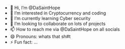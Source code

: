 - 👋 Hi, I’m @DaSaintHope
- 👀 I’m interested in Cryptocurrency and coding 
- 🌱 I’m currently learning Cyber security 
- 💞️ I’m looking to collaborate on lots of projects
- 📫 How to reach me via @DaSaintHope on all socials
- 😄 Pronouns: whats that sh#t
- ⚡ Fun fact: ...

<!---
DaSaintHope/DaSaintHope is a ✨ special ✨ repository because its `README.md` (this file) appears on your GitHub profile.
You can click the Preview link to take a look at your changes.
--->

